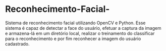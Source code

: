 # Reconhecimento-Facial-
Sistema de reconhecimento facial utilizando OpenCV e Python. Esse sistema é capaz de detectar a face do usuário, efetuar a captura da imagem e armazena-lá em um diretório local, realizar o treinamento do classificar para o reconhecimento e por fim reconhecer a imagem do usuário cadastrado.
